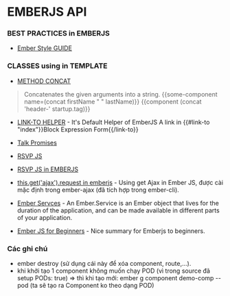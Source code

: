 # EMBERJS API
### BEST PRACTICES in EMBERJS
* [Ember Style GUIDE](https://github.com/DockYard/styleguides/blob/master/engineering/ember.md#general)

### CLASSES using in TEMPLATE
* [METHOD CONCAT](https://emberjs.com/api/classes/Ember.Templates.helpers.html#method_concat)
> Concatenates the given arguments into a string.
{{some-component name=(concat firstName " " lastName)}}
{{component (concat 'header-' startup.tag)}}

* [LINK-TO HELPER](https://guides.emberjs.com/v2.9.0/templates/links/) - It's Default Helper of EmberJS
A link in {{#link-to "index"}}Block Expression Form{{/link-to}}

* [Talk Promises](http://bantic.github.io/talks-promises/#/12)

* [RSVP JS](https://github.com/nvminhtu/rsvp.js)

* [RSVP JS in EMBERJS](https://www.emberjs.com/api/classes/RSVP.html)

* [this.get('ajax').request in emberjs](https://github.com/ember-cli/ember-ajax) - Using get Ajax in Ember JS, được cài mặc định trong ember-ajax (đã tích hợp trong ember-cli).

* [Ember Servces](https://guides.emberjs.com/v2.12.0/applications/services/) - An Ember.Service is an Ember object that lives for the duration of the application, and can be made available in different parts of your application.

* [Ember JS for Beginners](https://viblo.asia/thaont/posts/wznVGLdjGZOe) - Nice summary for Emberjs to beginners.

### Các ghi chú
* ember destroy (sử dụng cái này để xóa component, route,...).
* khi khởi tạo 1 component không muốn chạy POD (vì trong source đã setup PODs: true) => thì khi tạo mới:
ember g component demo-comp --pod (ta sẽ tạo ra Component ko theo dạng POD)
